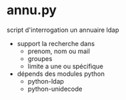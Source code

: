 # annu.py
script d'interrogation un annuaire ldap
 * support la recherche dans
    - prenom, nom ou mail
    - groupes
    - limite a une ou spécifique
  * dépends des modules python
    - python-ldap
    - python-unidecode
 
 
